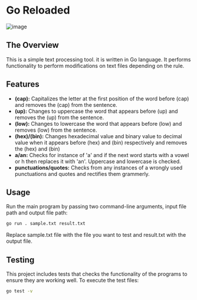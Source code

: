 # Go Reloaded

![image](https://miro.medium.com/v2/resize:fit:4800/format:webp/1*IPQm7JhoY5v7ni1YAkSocA.jpeg)

## The Overview
This is a simple text processing tool. it is written in Go language. It performs functionality to perform modifications on text files depending on the rule.

## Features
- **(cap):** Capitalizes the letter at the first position of the word before (cap) and removes the (cap) from the sentence.
- **(up):** Changes to uppercase the word that appears before (up) and removes the (up) from the sentence.
- **(low):** Changes to lowercase the word that appears before (low) and removes (low) from the sentence.
- **(hex)/(bin):** Changes hexadecimal value and binary value to decimal value when it appears before (hex) and (bin) respectively and removes the (hex) and (bin)
- **a/an:** Checks for instance of 'a' and if the next word starts with a vowel or h then replaces it with 'an'. Uppercase and lowercase is checked.
- **punctuations/quotes:** Checks from any instances of a wrongly used punctuations and quotes and rectifies them grammerly.

## Usage
Run the main program by passing two command-line arguments, input file path and output file path:

``` bash
go run . sample.txt result.txt
```
Replace sample.txt file with the file you want to test and result.txt with the output file.

## Testing
This project includes tests that checks the functionality of the programs to ensure they are working well.
To execute the test files:

```bash
go test -v
```




